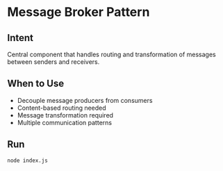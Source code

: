 # Message Broker Pattern

## Intent
Central component that handles routing and transformation of messages between senders and receivers.

## When to Use
- Decouple message producers from consumers
- Content-based routing needed
- Message transformation required
- Multiple communication patterns

## Run
```bash
node index.js
```
